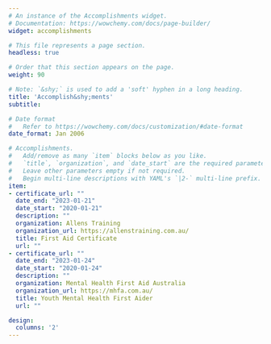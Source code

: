 ```yaml
---
# An instance of the Accomplishments widget.
# Documentation: https://wowchemy.com/docs/page-builder/
widget: accomplishments

# This file represents a page section.
headless: true

# Order that this section appears on the page.
weight: 90

# Note: `&shy;` is used to add a 'soft' hyphen in a long heading.
title: 'Accomplish&shy;ments'
subtitle:

# Date format
#   Refer to https://wowchemy.com/docs/customization/#date-format
date_format: Jan 2006

# Accomplishments.
#   Add/remove as many `item` blocks below as you like.
#   `title`, `organization`, and `date_start` are the required parameters.
#   Leave other parameters empty if not required.
#   Begin multi-line descriptions with YAML's `|2-` multi-line prefix.
item:
- certificate_url: ""
  date_end: "2023-01-21"
  date_start: "2020-01-21"
  description: ""
  organization: Allens Training
  organization_url: https://allenstraining.com.au/
  title: First Aid Certificate
  url: ""
- certificate_url: ""
  date_end: "2023-01-24"
  date_start: "2020-01-24"
  description: ""
  organization: Mental Health First Aid Australia
  organization_url: https://mhfa.com.au/
  title: Youth Mental Health First Aider
  url: ""

design:
  columns: '2' 
---
```

